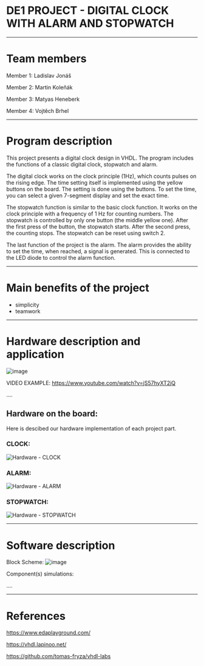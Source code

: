 # DE1 PROJECT - DIGITAL CLOCK WITH ALARM AND STOPWATCH
________________________________________________
# Team members

Member 1: Ladislav Jonáš

Member 2: Martin Koleňák

Member 3: Matyas Heneberk

Member 4: Vojtěch Brhel
________________________________________________

# Program description

This project presents a digital clock design in VHDL. The program includes the functions of a classic digital clock, stopwatch and alarm. 

The digital clock works on the clock principle (1Hz), which counts pulses on the rising edge. The time setting itself is implemented using the yellow buttons on the board. The setting is done using the buttons. To set the time, you can select a given 7-segment display and set the exact time.

The stopwatch function is similar to the basic clock function. It works on the clock principle with a frequency of 1 Hz for counting numbers. The stopwatch is controlled by only one button (the middle yellow one). After the first press of the button, the stopwatch starts. After the second press, the counting stops. The stopwatch can be reset using switch 2.

The last function of the project is the alarm. The alarm provides the ability to set the time, when reached, a signal is generated. This is connected to the LED diode to control the alarm function.
  
________________________________________________

# Main benefits of the project

- simplicity
- teamwork

________________________________________________


# Hardware description and application


![image](https://github.com/user-attachments/assets/401f521a-6167-409a-97fc-6b2983f5d2f4)


VIDEO EXAMPLE:
https://www.youtube.com/watch?v=jS57hyXT2jQ

....

## Hardware on the board:

Here is descibed our hardware implementation of each project part. 


### CLOCK:

![Hardware - CLOCK](https://github.com/user-attachments/assets/84ef4fa8-f53d-45b2-bdae-9484a0d0c034)

### ALARM:

![Hardware - ALARM](https://github.com/user-attachments/assets/11f82f8d-e00e-4686-a1e6-d510867f1209)

### STOPWATCH:

![Hardware - STOPWATCH](https://github.com/user-attachments/assets/182ed693-f5f6-4844-9a28-552a4ca36d9e)



________________________________________________

# Software description

Block Scheme:
![image](https://github.com/user-attachments/assets/eb087970-55d7-4c71-9f35-b385362d16a3)

Component(s) simulations:










....




________________________________________________

# References


https://www.edaplayground.com/

https://vhdl.lapinoo.net/

https://github.com/tomas-fryza/vhdl-labs









